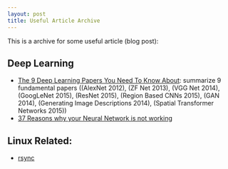 ```yaml
---
layout: post
title: Useful Article Archive
---
```


This is a archive for some useful article (blog post):

## Deep Learning
* [The 9 Deep Learning Papers You Need To Know About](https://opendatascience.com/blog/the-9-deep-learning-papers-you-need-to-know-about-understanding-cnns-part-3/): summarize 9 fundamental papers ((AlexNet 2012), (ZF Net 2013), (VGG Net 2014), (GoogLeNet 2015), (ResNet 2015), (Region Based CNNs 2015), (GAN 2014), (Generating Image Descriptions 2014), (Spatial Transformer Networks 2015))
* [37 Reasons why your Neural Network is not working](https://blog.slavv.com/37-reasons-why-your-neural-network-is-not-working-4020854bd607)

## Linux Related:
* [rsync](https://www.digitalocean.com/community/tutorials/how-to-use-rsync-to-sync-local-and-remote-directories-on-a-vps)
